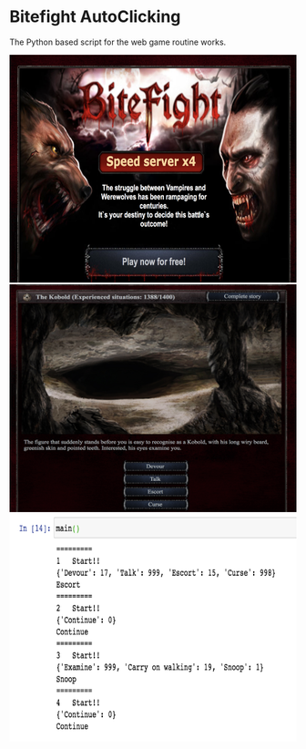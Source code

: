 # Bitefight AutoClicking
The Python based script for the web game routine works.


<img src="./pic/bitefight.png" width="600" height="400" />


<img src="./pic/story_scene.png" width="600" height="400" />


<img src="./pic/process_output.png" width="600" height="400" />



